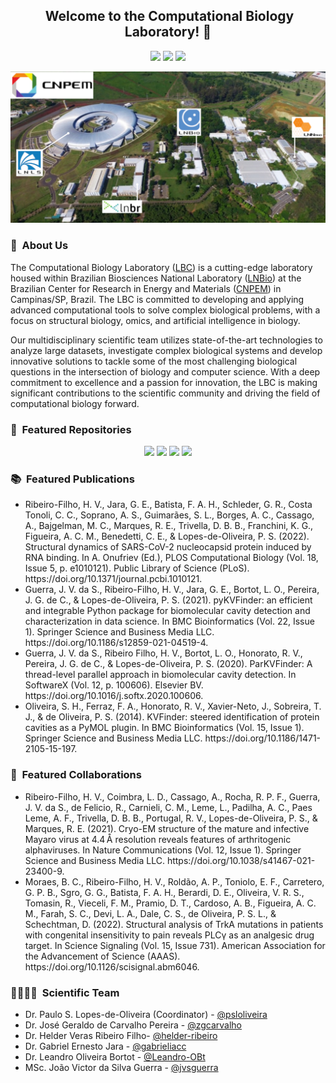 <h2 align="center"> &nbsp;Welcome to the Computational Biology Laboratory! 👋</h2>

<p align="center">
  <a href="https://github.com/LBC-LNBio"><img src="https://komarev.com/ghpvc/?username=LBC-LNBio&color=46BC99&label=Visitors"></a>
  <a href="https://github.com/LBC-LNBio"><img src="https://img.shields.io/github/followers/LBC-LNBio?label=GitHub%20Followers&color=46BC99"></a>
  <a href="https://github.com/orgs/LBC-LNBio/repositories"><img src="https://badges.frapsoft.com/os/v2/open-source.png?v=103"/></a>
</p>

<p align="center"><img width=800 alt="Banner" src="https://raw.githubusercontent.com/LBC-LNBio/.github/main/profile/images/banner-cnpem.png"></img></p>

<h3 align="left">🧬 &nbsp;About Us</h3>

<p align=”justify>
  The Computational Biology Laboratory (<a href="https://lnbio.cnpem.br/thematic-programs/bioinformatics/">LBC</a>) is a cutting-edge laboratory housed within Brazilian Biosciences National Laboratory (<a href="https://lnbio.cnpem.br">LNBio</a>) at the Brazilian Center for Research in Energy and Materials (<a href="https://cnpem.br">CNPEM</a>) in Campinas/SP, Brazil. The LBC is committed to developing and applying advanced computational tools to solve complex biological problems, with a focus on structural biology, omics, and artificial intelligence in biology.
  
  Our multidisciplinary scientific team utilizes state-of-the-art technologies to analyze large datasets, investigate complex biological systems and develop innovative solutions to tackle some of the most challenging biological questions in the intersection of biology and computer science. With a deep commitment to excellence and a passion for innovation, the LBC is making significant contributions to the scientific community and driving the field of computational biology forward.
</p>

<h3 align="left">🌟 &nbsp;Featured Repositories</h3>
<p align="center">
  <a href=https://github.com/LBC-LNBio/pyKVFinder><img src="https://github-readme-stats.vercel.app/api/pin/?username=LBC-LNBio&repo=pyKVFinder&show_owner=True&theme=react"></a>
  <a href=https://github.com/LBC-LNBio/parKVFinder><img src="https://github-readme-stats.vercel.app/api/pin/?username=LBC-LNBio&repo=parKVFinder&show_owner=True&theme=react"></a>
  <a href=https://github.com/LBC-LNBio/parKVFinder-win><img src="https://github-readme-stats.vercel.app/api/pin/?username=LBC-LNBio&repo=parKVFinder-win&show_owner=True&theme=react"></a>
  <a href=https://github.com/LBC-LNBio/KVFinder-web><img src="https://github-readme-stats.vercel.app/api/pin/?username=LBC-LNBio&repo=KVFinder-web&show_owner=True&theme=react"></a>
</p>

<h3>📚 &nbsp;Featured Publications</h3>

<p>
  <ul>
    <li> Ribeiro-Filho, H. V., Jara, G. E., Batista, F. A. H., Schleder, G. R., Costa Tonoli, C. C., Soprano, A. S., Guimarães, S. L., Borges, A. C., Cassago, A., Bajgelman, M. C., Marques, R. E., Trivella, D. B. B., Franchini, K. G., Figueira, A. C. M., Benedetti, C. E., & Lopes-de-Oliveira, P. S. (2022). Structural dynamics of SARS-CoV-2 nucleocapsid protein induced by RNA binding. In A. Onufriev (Ed.), PLOS Computational Biology (Vol. 18, Issue 5, p. e1010121). Public Library of Science (PLoS). https://doi.org/10.1371/journal.pcbi.1010121.</li>
    <li> Guerra, J. V. da S., Ribeiro-Filho, H. V., Jara, G. E., Bortot, L. O., Pereira, J. G. de C., & Lopes-de-Oliveira, P. S. (2021). pyKVFinder: an efficient and integrable Python package for biomolecular cavity detection and characterization in data science. In BMC Bioinformatics (Vol. 22, Issue 1). Springer Science and Business Media LLC. https://doi.org/10.1186/s12859-021-04519-4.</li>
    <li> Guerra, J. V. da S., Ribeiro Filho, H. V., Bortot, L. O., Honorato, R. V., Pereira, J. G. de C., & Lopes-de-Oliveira, P. S. (2020). ParKVFinder: A thread-level parallel approach in biomolecular cavity detection. In SoftwareX (Vol. 12, p. 100606). Elsevier BV. https://doi.org/10.1016/j.softx.2020.100606.</li>
    <li> Oliveira, S. H., Ferraz, F. A., Honorato, R. V., Xavier-Neto, J., Sobreira, T. J., & de Oliveira, P. S. (2014). KVFinder: steered identification of protein cavities as a PyMOL plugin. In BMC Bioinformatics (Vol. 15, Issue 1). Springer Science and Business Media LLC. https://doi.org/10.1186/1471-2105-15-197.</li>
  </ul>
</p>

<h3>🤝 &nbsp;Featured Collaborations</h3>

<p>
  <ul>
    <li> Ribeiro-Filho, H. V., Coimbra, L. D., Cassago, A., Rocha, R. P. F., Guerra, J. V. da S., de Felicio, R., Carnieli, C. M., Leme, L., Padilha, A. C., Paes Leme, A. F., Trivella, D. B. B., Portugal, R. V., Lopes-de-Oliveira, P. S., & Marques, R. E. (2021). Cryo-EM structure of the mature and infective Mayaro virus at 4.4 Å resolution reveals features of arthritogenic alphaviruses. In Nature Communications (Vol. 12, Issue 1). Springer Science and Business Media LLC. https://doi.org/10.1038/s41467-021-23400-9.</li>
    <li> Moraes, B. C., Ribeiro-Filho, H. V., Roldão, A. P., Toniolo, E. F., Carretero, G. P. B., Sgro, G. G., Batista, F. A. H., Berardi, D. E., Oliveira, V. R. S., Tomasin, R., Vieceli, F. M., Pramio, D. T., Cardoso, A. B., Figueira, A. C. M., Farah, S. C., Devi, L. A., Dale, C. S., de Oliveira, P. S. L., & Schechtman, D. (2022). Structural analysis of TrkA mutations in patients with congenital insensitivity to pain reveals PLCγ as an analgesic drug target. In Science Signaling (Vol. 15, Issue 731). American Association for the Advancement of Science (AAAS). https://doi.org/10.1126/scisignal.abm6046.</li>
  </ul>
</p>

<h3>👨‍💻👩‍💻 &nbsp;Scientific Team</h3>
<p>
  <ul>
    <li>Dr. Paulo S. Lopes-de-Oliveira (Coordinator) - <a href="https://github.com/psloliveira">@psloliveira</a></li>
    <li>Dr. José Geraldo de Carvalho Pereira - <a href="https://github.com/zgcarvalho">@zgcarvalho</a></li>
    <li>Dr. Helder Veras Ribeiro Filho- <a href="https://github.com/helder-ribeiro">@helder-ribeiro</a></li>
    <li>Dr. Gabriel Ernesto Jara - <a href="https://github.com/gabrieliacc">@gabrieliacc</a></li>
    <li>Dr. Leandro Oliveira Bortot - <a href="https://github.com/Leandro-OBt">@Leandro-OBt</a></li>
    <li>MSc. João Victor da Silva Guerra - <a href="https://github.com/jvsguerra">@jvsguerra</a></li>
  </ul>
</p>
